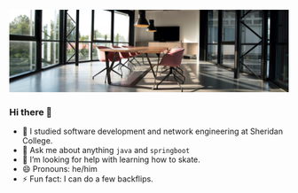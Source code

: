 ![banner showing adegoke's details](./office1-bg.jpg)
### Hi there 👋

- 🔭 I studied software development and network engineering at Sheridan College.
- 💬 Ask me about anything `java` and `springboot`
- 🤔 I’m looking for help with learning how to skate.<!--- - 📫 How to reach me: [Link](https://) -->
- 😄 Pronouns: he/him
- ⚡ Fun fact: I can do a few backflips. 
